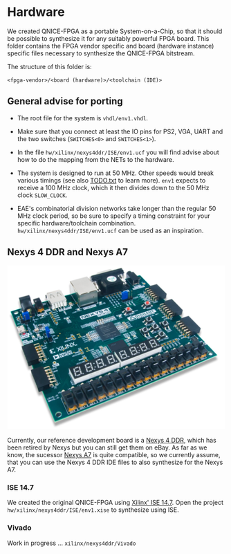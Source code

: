 Hardware
========

We created QNICE-FPGA as a portable System-on-a-Chip, so that it should be
possible to synthesize it for any suitably powerful FPGA board. This folder
contains the FPGA vendor specific and board (hardware instance) specific files
necessary to synthesize the QNICE-FPGA bitstream.

The structure of this folder is:

```
<fpga-vendor>/<board (hardware)>/<toolchain (IDE)>
```

General advise for porting
--------------------------

* The root file for the system is `vhdl/env1.vhdl`.

* Make sure that you connect at least the IO pins for PS2, VGA, UART 
  and the two switches (`SWITCHES<0>` and `SWITCHES<1>`).

* In the file `hw/xilinx/nexys4ddr/ISE/env1.ucf` you will find advise 
  about how to do the mapping from the NETs to the hardware.

* The system is designed to run at 50 MHz. Other speeds would break various
  timings (see also [TODO.txt](../TODO.txt) to learn more). `env1` expects to
  receive a 100 MHz clock, which it then divides down to the
  50 MHz clock `SLOW_CLOCK`.

* EAE's combinatorial division networks take longer than the regular 50 MHz 
  clock period, so be sure to specify a timing constraint for your specific
  hardware/toolchain combination. `hw/xilinx/nexys4ddr/ISE/env1.ucf` can be
  used as an inspiration.

Nexys 4 DDR and Nexys A7
------------------------

![Nexys4_DDR_Img](../doc/github/nexys4ddr.jpg)

Currently, our reference development board is a 
[Nexys 4 DDR](https://store.digilentinc.com/nexys-4-ddr-artix-7-fpga-trainer-board-recommended-for-ece-curriculum/),
which has been retired by Nexys but you can still get them on eBay. As far as
we know, the sucessor
[Nexys A7](https://store.digilentinc.com/nexys-a7-fpga-trainer-board-recommended-for-ece-curriculum/)
is quite compatible, so we currently assume, that you can use the Nexys 4 DDR
IDE files to also synthesize for the Nexys A7.

### ISE 14.7

We created the original QNICE-FPGA using
[Xilinx' ISE 14.7](https://www.xilinx.com/support/download/index.html/content/xilinx/en/downloadNav/vivado-design-tools/archive-ise.html).
Open the project `hw/xilinx/nexys4ddr/ISE/env1.xise` to synthesize using ISE.

### Vivado <Version>

Work in progress ...  `xilinx/nexys4ddr/Vivado`
